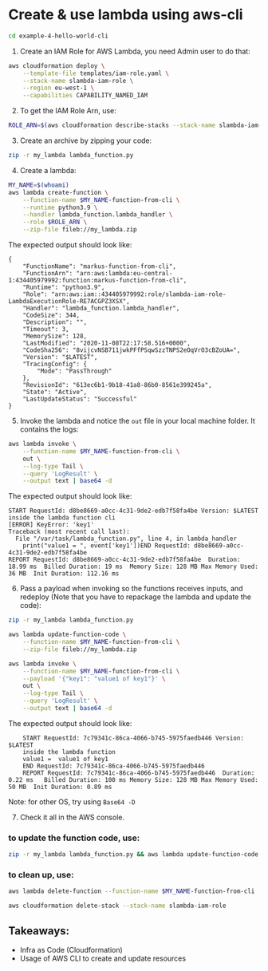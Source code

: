 # Create & use lambda using aws-cli

```bash
cd example-4-hello-world-cli
```

1. Create an IAM Role for AWS Lambda, you need Admin user to do that:

```bash
aws cloudformation deploy \
    --template-file templates/iam-role.yaml \
    --stack-name slambda-iam-role \
    --region eu-west-1 \
    --capabilities CAPABILITY_NAMED_IAM
```

2. To get the IAM Role Arn, use:

```bash
ROLE_ARN=$(aws cloudformation describe-stacks --stack-name slambda-iam-role --query 'Stacks[0].Outputs[?OutputKey==`LambdaExecutionRoleArn`].OutputValue' --out text) && echo $ROLE_ARN
```

3. Create an archive by zipping your code:

```bash
zip -r my_lambda lambda_function.py
```

4. Create a lambda:

```bash
MY_NAME=$(whoami)
aws lambda create-function \
    --function-name $MY_NAME-function-from-cli \
    --runtime python3.9 \
    --handler lambda_function.lambda_handler \
    --role $ROLE_ARN \
    --zip-file fileb://my_lambda.zip
```

The expected output should look like:

```
{
    "FunctionName": "markus-function-from-cli",
    "FunctionArn": "arn:aws:lambda:eu-central-1:434405979992:function:markus-function-from-cli",
    "Runtime": "python3.9",
    "Role": "arn:aws:iam::434405979992:role/slambda-iam-role-LambdaExecutionRole-RE7ACGPZ3XSX",
    "Handler": "lambda_function.lambda_handler",
    "CodeSize": 344,
    "Description": "",
    "Timeout": 3,
    "MemorySize": 128,
    "LastModified": "2020-11-08T22:17:58.516+0000",
    "CodeSha256": "8vijcvNSB711jwkPFfPSqwSzzTNPS2eOqVrO3cBZoUA=",
    "Version": "$LATEST",
    "TracingConfig": {
        "Mode": "PassThrough"
    },
    "RevisionId": "613ec6b1-9b18-41a8-86b0-8561e399245a",
    "State": "Active",
    "LastUpdateStatus": "Successful"
}
```

5. Invoke the lambda and notice the `out` file in your local machine folder. It contains the logs:

```bash
aws lambda invoke \
    --function-name $MY_NAME-function-from-cli \
    out \
    --log-type Tail \
    --query 'LogResult' \
    --output text | base64 -d
```

The expected output should look like:

```
START RequestId: d8be8669-a0cc-4c31-9de2-edb7f58fa4be Version: $LATEST
inside the lambda function cli
[ERROR] KeyError: 'key1'
Traceback (most recent call last):
  File "/var/task/lambda_function.py", line 4, in lambda_handler
    print("value1 = ", event['key1'])END RequestId: d8be8669-a0cc-4c31-9de2-edb7f58fa4be
REPORT RequestId: d8be8669-a0cc-4c31-9de2-edb7f58fa4be	Duration: 18.99 ms	Billed Duration: 19 ms	Memory Size: 128 MB	Max Memory Used: 36 MB	Init Duration: 112.16 ms
```

6. Pass a payload when invoking so the functions receives inputs, and redeploy (Note that you have to repackage the lambda and update the code):

```bash
zip -r my_lambda lambda_function.py

aws lambda update-function-code \
    --function-name $MY_NAME-function-from-cli \
    --zip-file fileb://my_lambda.zip

aws lambda invoke \
    --function-name $MY_NAME-function-from-cli \
    --payload '{"key1": "value1 of key1"}' \
    out \
    --log-type Tail \
    --query 'LogResult' \
    --output text | base64 -d
```

The expected output should look like:

```
    START RequestId: 7c79341c-86ca-4066-b745-5975faedb446 Version: $LATEST
    inside the lambda function
    value1 =  value1 of key1
    END RequestId: 7c79341c-86ca-4066-b745-5975faedb446
    REPORT RequestId: 7c79341c-86ca-4066-b745-5975faedb446	Duration: 0.22 ms	Billed Duration: 100 ms	Memory Size: 128 MB	Max Memory Used: 50 MB	Init Duration: 0.89 ms
```

Note: for other OS, try using `Base64 -D`

7. Check it all in the AWS console.

### to update the function code, use:

```bash
zip -r my_lambda lambda_function.py && aws lambda update-function-code --function-name $MY_NAME-function-from-cli --zip-file fileb://my_lambda.zip
```

### to clean up, use:

```bash
aws lambda delete-function --function-name $MY_NAME-function-from-cli

aws cloudformation delete-stack --stack-name slambda-iam-role
```

## Takeaways:

- Infra as Code (Cloudformation)
- Usage of AWS CLI to create and update resources
